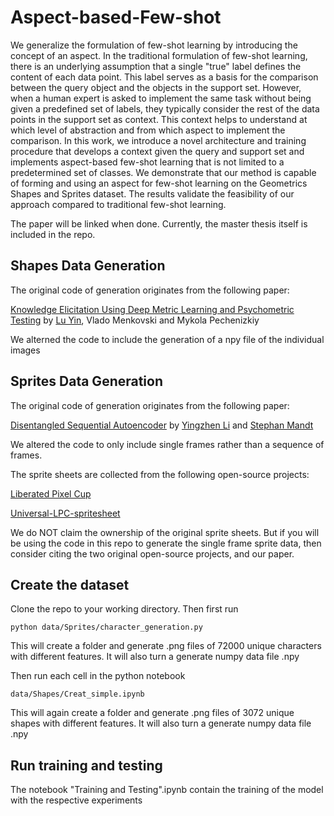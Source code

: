 # Aspect-based-Few-shot

We generalize the formulation of few-shot learning by introducing the concept of an aspect. In the traditional formulation of few-shot learning, there is an underlying assumption that a single \"true\" label defines the content of each data point. This label serves as a basis for the comparison between the query object and the objects in the support set. However, when a human expert is asked to implement the same task without being given a predefined set of labels, they typically consider the rest of the data points in the support set as context. This context helps to understand at which level of abstraction and from which aspect to implement the comparison. In this work, we introduce a novel architecture and training procedure that develops a context given the query and support set and implements aspect-based few-shot learning that is not limited to a predetermined set of classes. We demonstrate that our method is capable of forming and using an aspect for few-shot learning on the Geometrics Shapes and Sprites dataset. The results validate the feasibility of our approach compared to traditional few-shot learning.

The paper will be linked when done. Currently, the master thesis itself is included in the repo.

## Shapes Data Generation

The original code of generation originates from the following paper:

[Knowledge Elicitation Using Deep Metric Learning and Psychometric Testing](https://link.springer.com/chapter/10.1007/978-3-030-67661-2_10) by [Lu Yin](https://github.com/luuyin), Vlado Menkovski and Mykola Pechenizkiy

We alterned the code to include the generation of a npy file of the individual images

## Sprites Data Generation

The original code of generation originates from the following paper:

[Disentangled Sequential Autoencoder](https://arxiv.org/abs/1803.02991) by [Yingzhen Li](http://yingzhenli.net) and [Stephan Mandt](http://www.stephanmandt.com)

We altered the code to only include single frames rather than a sequence of frames.

The sprite sheets are collected from the following open-source projects:

[Liberated Pixel Cup](http://lpc.opengameart.org)

[Universal-LPC-spritesheet](https://github.com/sanderfrenken/Universal-LPC-Spritesheet-Character-Generator)

We do NOT claim the ownership of the original sprite sheets. But if you will be using the code in this repo to generate the single frame sprite data, then consider citing the two original open-source projects, and our paper.

## Create the dataset
Clone the repo to your working directory. Then first run

    python data/Sprites/character_generation.py
    
This will create a folder and generate .png files of 72000 unique characters with different features. It will also turn a generate numpy data file .npy

Then run each cell in the python notebook

    data/Shapes/Creat_simple.ipynb
    
This will again create a folder and generate .png files of 3072 unique shapes with different features. It will also turn a generate numpy data file .npy

## Run training and testing

The notebook "Training and Testing".ipynb contain the training of the model with the respective experiments
    
